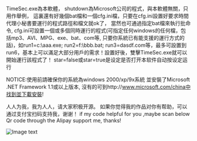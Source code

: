 TimeSec.exe為本軟體， shutdown為Microsoft公司的程式，與本軟體無關，只用作舉例， 這裏還有好幾個bat檔和一個cfg.ini檔，只要在cfg.ini設置好要求時間代理小秘書要運行的程式路徑和檔文就ok了， 當然也可通過指定bat檔來執行批命令, cfg.ini可設置一個或多個同時運行的程式(可指定任何windows的任何檔，包括mp3、AVI、MPG、exe、bat、com等, 只要你系統已有能支援的運行方式的話)，如run1=c:\aaa.exe; run2=f:\bbb.bat; run3=dasdf.com等，最多可設置到run6，基本上可以滿足大部分用戶的需求！設置好後，雙擊TimeSec.exe就可以開始運行該程式了！ star=false或star=true是设定是否打开本软件自动按设定运行

NOTICE:使用前請確保你的系統為windows 2000/xp/9x系統 並安裝了Microsoft .NET Framework 1.1或以上版本, 沒有的可到http://www.microsoft.com/china中找到並下載安裝!


人人为我，我为人人，请大家积极开源。
如果你觉得我的作品对你有帮助，可以通过支付宝扫码支持我，谢谢！
if my code helpful for you ,maybe scan below Qr code through the Alipay support me, thanks!

![Image text](https://firebasestorage.googleapis.com/v0/b/testfirebase-a517c.appspot.com/o/alipay%E6%94%B6%E6%AC%BE%E7%A0%81mini.png?alt=media&token=2f247a5e-547f-4c73-8658-f9f35de9692c)
